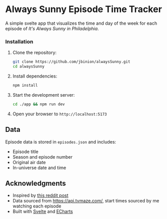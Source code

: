 # Always Sunny Episode Time Tracker

A simple svelte app that visualizes the time and day of the week for each episode of _It's Always Sunny in Philadelphia_.

### Installation

1. Clone the repository:

   ```bash
   git clone https://github.com/jbinion/alwaysSunny.git
   cd alwaysSunny
   ```

2. Install dependencies:

   ```bash
   npm install
   ```

3. Start the development server:

   ```bash
   cd ./app && npm run dev
   ```

4. Open your browser to `http://localhost:5173`

## Data

Episode data is stored in `episodes.json` and includes:

- Episode title
- Season and episode number
- Original air date
- In-universe date and time

## Acknowledgments

- Inspired by [this reddit post](https://www.reddit.com/r/IASIP/comments/1jdp09j/the_day_and_time_at_the_beginning_of_every/)
- Data sourced from https://api.tvmaze.com/, start times sourced by me watching each episode
- Built with [Svelte](https://svelte.dev/) and [ECharts](https://echarts.apache.org/en/index.html)
